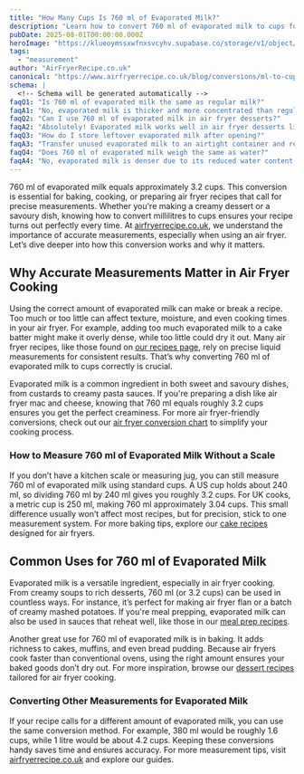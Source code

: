 ```yaml
---
title: "How Many Cups Is 760 ml of Evaporated Milk?"
description: "Learn how to convert 760 ml of evaporated milk to cups for perfect baking and cooking every time. Includes air fryer-friendly tips!"
pubDate: 2025-08-01T00:00:00.000Z
heroImage: "https://klueoymssxwfnxsvcyhv.supabase.co/storage/v1/object/public/Shmucket/how-many-cups-is-760-ml-of-evaporated-milk.webp"
tags:
  - "measurement"
author: "AirFryerRecipe.co.uk"
canonical: "https://www.airfryerrecipe.co.uk/blog/conversions/ml-to-cups/how-many-cups-is-760-ml-of-evaporated-milk"
schema: |
  <!-- Schema will be generated automatically -->
faqQ1: "Is 760 ml of evaporated milk the same as regular milk?"
faqA1: "No, evaporated milk is thicker and more concentrated than regular milk because about 60% of the water has been removed. When substituting, you may need to dilute it with water unless the recipe specifies otherwise."
faqQ2: "Can I use 760 ml of evaporated milk in air fryer desserts?"
faqA2: "Absolutely! Evaporated milk works well in air fryer desserts like custards, flans, and cakes. Its rich texture enhances creaminess, but be sure to measure accurately—760 ml equals roughly 3.2 cups."
faqQ3: "How do I store leftover evaporated milk after opening?"
faqA3: "Transfer unused evaporated milk to an airtight container and refrigerate for up to 5 days. For longer storage, freeze it in ice cube trays and thaw as needed for future recipes."
faqQ4: "Does 760 ml of evaporated milk weigh the same as water?"
faqA4: "No, evaporated milk is denser due to its reduced water content. While 760 ml of water weighs 760 grams, evaporated milk will weigh slightly more—around 800 grams, depending on the brand."
---
```

<p>760 ml of evaporated milk equals approximately 3.2 cups. This conversion is essential for baking, cooking, or preparing air fryer recipes that call for precise measurements. Whether you're making a creamy dessert or a savoury dish, knowing how to convert millilitres to cups ensures your recipe turns out perfectly every time. At <a href=https://www.airfryerrecipe.co.uk>airfryerrecipe.co.uk</a>, we understand the importance of accurate measurements, especially when using an air fryer. Let’s dive deeper into how this conversion works and why it matters.</p>  

<h2>Why Accurate Measurements Matter in Air Fryer Cooking</h2>  
<p>Using the correct amount of evaporated milk can make or break a recipe. Too much or too little can affect texture, moisture, and even cooking times in your air fryer. For example, adding too much evaporated milk to a cake batter might make it overly dense, while too little could dry it out. Many air fryer recipes, like those found on <a href=https://www.airfryerrecipe.co.uk/recipes>our recipes page</a>, rely on precise liquid measurements for consistent results. That’s why converting 760 ml of evaporated milk to cups correctly is crucial.</p>  

<p>Evaporated milk is a common ingredient in both sweet and savoury dishes, from custards to creamy pasta sauces. If you're preparing a dish like air fryer mac and cheese, knowing that 760 ml equals roughly 3.2 cups ensures you get the perfect creaminess. For more air fryer-friendly conversions, check out our <a href=https://www.airfryerrecipe.co.uk/air-fryer-conversion-chart>air fryer conversion chart</a> to simplify your cooking process.</p>  

<h3>How to Measure 760 ml of Evaporated Milk Without a Scale</h3>  
<p>If you don’t have a kitchen scale or measuring jug, you can still measure 760 ml of evaporated milk using standard cups. A US cup holds about 240 ml, so dividing 760 ml by 240 ml gives you roughly 3.2 cups. For UK cooks, a metric cup is 250 ml, making 760 ml approximately 3.04 cups. This small difference usually won’t affect most recipes, but for precision, stick to one measurement system. For more baking tips, explore our <a href=https://www.airfryerrecipe.co.uk/recipe-category/cakes>cake recipes</a> designed for air fryers.</p>  

<h2>Common Uses for 760 ml of Evaporated Milk</h2>  
<p>Evaporated milk is a versatile ingredient, especially in air fryer cooking. From creamy soups to rich desserts, 760 ml (or 3.2 cups) can be used in countless ways. For instance, it’s perfect for making air fryer flan or a batch of creamy mashed potatoes. If you're meal prepping, evaporated milk can also be used in sauces that reheat well, like those in our <a href=https://www.airfryerrecipe.co.uk/recipe-category/meal-prep>meal prep recipes</a>.</p>  

<p>Another great use for 760 ml of evaporated milk is in baking. It adds richness to cakes, muffins, and even bread pudding. Because air fryers cook faster than conventional ovens, using the right amount ensures your baked goods don’t dry out. For more inspiration, browse our <a href=https://www.airfryerrecipe.co.uk/recipe-category/dessert>dessert recipes</a> tailored for air fryer cooking.</p>  

<h3>Converting Other Measurements for Evaporated Milk</h3>  
<p>If your recipe calls for a different amount of evaporated milk, you can use the same conversion method. For example, 380 ml would be roughly 1.6 cups, while 1 litre would be about 4.2 cups. Keeping these conversions handy saves time and ensures accuracy. For more measurement tips, visit <a href=https://www.airfryerrecipe.co.uk>airfryerrecipe.co.uk</a> and explore our guides.</p>
